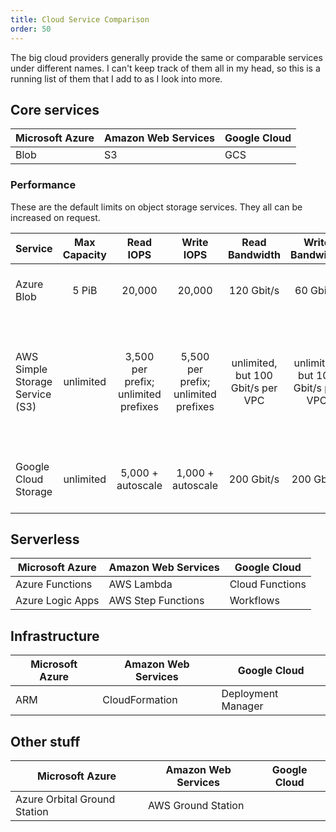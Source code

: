 ```yaml
---
title: Cloud Service Comparison
order: 50
---
```


The big cloud providers generally provide the same or comparable services under
different names.  I can't keep track of them all in my head, so this is a
running list of them that I add to as I look into more.

## Core services

| Microsoft Azure       | Amazon Web Services   | Google Cloud
|-----------------------|-----------------------|------------------------
| Blob                  | S3                    | GCS

### Performance

These are the default limits on object storage services.  They all can be increased
on request.

Service              | Max Capacity | Read IOPS | Write IOPS | Read Bandwidth | Write Bandwidth | Source
---------------------|:------------:|:---------:|:----------:|:-----------:|:------------:|-------
Azure Blob           | 5 PiB        | 20,000    | 20,000     | 120 Gbit/s  | 60 Gbit/s    | [Azure storage account limits](https://docs.microsoft.com/en-us/azure/azure-resource-manager/management/azure-subscription-service-limits#storage-limits)
AWS Simple Storage Service (S3) |  unlimited | 3,500 per prefix; unlimited prefixes | 5,500 per prefix; unlimited prefixes | unlimited, but 100 Gbit/s per VPC | unlimited, but 100 Gbit/s per VPC | [Optimizing Amazon S3 performance](https://docs.aws.amazon.com/AmazonS3/latest/userguide/optimizing-performance.html); [Maximum transfer speed between Amazon EC2 and Amazon S3](https://aws.amazon.com/premiumsupport/knowledge-center/s3-maximum-transfer-speed-ec2/)
Google Cloud Storage | unlimited    | 5,000 + autoscale | 1,000 + autoscale | 200 Gbit/s  | 200 Gbit/s   | [Google Cloud Storage quotas and limits](https://cloud.google.com/storage/quotas)


## Serverless

| Microsoft Azure       | Amazon Web Services   | Google Cloud
|-----------------------|-----------------------|------------------------
| Azure Functions       | AWS Lambda            | Cloud Functions
| Azure Logic Apps      | AWS Step Functions    | Workflows

## Infrastructure

| Microsoft Azure       | Amazon Web Services   | Google Cloud
|-----------------------|-----------------------|------------------------
| ARM                   | CloudFormation        | Deployment Manager

## Other stuff

| Microsoft Azure       | Amazon Web Services   | Google Cloud
|-----------------------|-----------------------|------------------------
| Azure Orbital Ground Station | AWS Ground Station |
